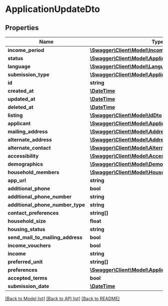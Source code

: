 # ApplicationUpdateDto

## Properties
Name | Type | Description | Notes
------------ | ------------- | ------------- | -------------
**income_period** | [**\Swagger\Client\Model\IncomePeriod**](IncomePeriod.md) |  | [optional] 
**status** | [**\Swagger\Client\Model\ApplicationStatus**](ApplicationStatus.md) |  | 
**language** | [**\Swagger\Client\Model\Language**](Language.md) |  | [optional] 
**submission_type** | [**\Swagger\Client\Model\ApplicationSubmissionType**](ApplicationSubmissionType.md) |  | 
**id** | **string** |  | [optional] 
**created_at** | [**\DateTime**](\DateTime.md) |  | [optional] 
**updated_at** | [**\DateTime**](\DateTime.md) |  | [optional] 
**deleted_at** | [**\DateTime**](\DateTime.md) |  | [optional] 
**listing** | [**\Swagger\Client\Model\IdDto**](IdDto.md) |  | 
**applicant** | [**\Swagger\Client\Model\ApplicantUpdateDto**](ApplicantUpdateDto.md) |  | 
**mailing_address** | [**\Swagger\Client\Model\AddressUpdateDto**](AddressUpdateDto.md) |  | 
**alternate_address** | [**\Swagger\Client\Model\AddressUpdateDto**](AddressUpdateDto.md) |  | 
**alternate_contact** | [**\Swagger\Client\Model\AlternateContactUpdateDto**](AlternateContactUpdateDto.md) |  | 
**accessibility** | [**\Swagger\Client\Model\AccessibilityUpdateDto**](AccessibilityUpdateDto.md) |  | 
**demographics** | [**\Swagger\Client\Model\DemographicsUpdateDto**](DemographicsUpdateDto.md) |  | 
**household_members** | [**\Swagger\Client\Model\HouseholdMemberUpdateDto[]**](HouseholdMemberUpdateDto.md) |  | 
**app_url** | **string** |  | [optional] 
**additional_phone** | **bool** |  | [optional] 
**additional_phone_number** | **string** |  | [optional] 
**additional_phone_number_type** | **string** |  | [optional] 
**contact_preferences** | **string[]** |  | 
**household_size** | **float** |  | [optional] 
**housing_status** | **string** |  | [optional] 
**send_mail_to_mailing_address** | **bool** |  | [optional] 
**income_vouchers** | **bool** |  | [optional] 
**income** | **string** |  | [optional] 
**preferred_unit** | **string[]** |  | 
**preferences** | [**\Swagger\Client\Model\ApplicationPreference[]**](ApplicationPreference.md) |  | 
**accepted_terms** | **bool** |  | [optional] 
**submission_date** | [**\DateTime**](\DateTime.md) |  | [optional] 

[[Back to Model list]](../../README.md#documentation-for-models) [[Back to API list]](../../README.md#documentation-for-api-endpoints) [[Back to README]](../../README.md)

